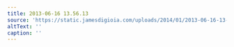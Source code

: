 ```yaml
---
title: 2013-06-16 13.56.13
source: 'https://static.jamesdigioia.com/uploads/2014/01/2013-06-16-13-56-13-scaled.jpg'
altText: ''
caption: ''
---
```


